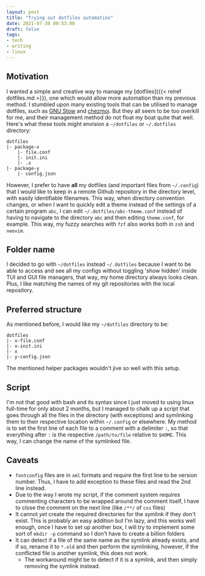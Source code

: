 ```yaml
---
layout: post
title: "Trying out dotfiles automation"
date: 2021-07-30 00:53:00
draft: false
tags:
- tech
- writing
- linux
---
```


## Motivation
I wanted a simple and creative way to manage my [dotfiles]({{< relref dotfiles.md >}}), one which would allow more automation than my previous method. I stumbled upon many existing tools that can be utilised to manage dotfiles, such as [GNU Stow](https://www.gnu.org/software/stow/) and [chezmoi](https://github.com/twpayne/chezmoi). But they all seem to be too overkill for me, and their management method do not float my boat quite that well. Here's what these tools might envision a `~/dotfiles` or `~/.dotfiles` directory:

```
dotfiles
|- package-x
    |- file.conf
    |- init.ini
    |- .x
|- package-y
    |- config.json
```

However, I prefer to have **all** my dotfiles (and important files from `~/.config`) that I would like to keep in a remote Github repository in the directory level, with easily identifiable filenames. This way, when directory convention changes, or when I want to quickly edit a theme instead of the settings of a certain program `abc`, I can edit `~/.dotfiles/abc-theme.conf` instead of having to navigate to the directory `abc` and then editing `theme.conf`, for example. This way, my fuzzy searches with `fzf` also works both in `zsh` and `neovim`.

## Folder name

I decided to go with `~/dotfiles` instead `~/.dotfiles` because I want to be able to access and see all my configs without toggling 'show hidden' inside TUI and GUI file managers, that way, my home directory always looks clean. Plus, I like matching the names of my git repositories with the local repository.

## Preferred structure

As mentioned before, I would like my `~/dotfiles` directory to be:

```
dotfiles
|- x-file.conf
|- x-init.ini
|- x
|- y-config.json
```

The mentioned helper packages wouldn't jive so well with this setup.

## Script

I'm not that good with bash and its syntax since I just moved to using linux full-time for only about 2 months, but I managed to chalk up a script that goes through all the files in the directory (with exceptions) and symlinking them to their respective location within `~/.config` or elsewhere. My method is to set the first line of each file to a comment with a delimiter `:`, so that everything after `:` is the respective `/path/to/file` relative to `$HOME`. This way, I can change the name of the symlinked file.

## Caveats

- `fontconfig` files are in `xml` formats and require the first line to be version number. Thus, I have to add exception to these files and read the 2nd line instead.
- Due to the way I wrote my script, if the comment system requires commenting characters to be wrapped around the comment itself, I have to close the comment on the next line (like `/**/` of `css` files)
- It cannot *yet* create the required directories for the symlink if they don't exist. This is probably an easy addition but I'm lazy, and this works well enough, once I have to set up another box, I will try to implement some sort of `mkdir -p` command so I don't have to create a billion folders
- It can detect if a file of the same name as the symlink already exists, and if so, rename it to `*.old` and then perform the symlinking, however, if the conflicted file is another symlink, this does not work.
    - The workaround might be to detect if it is a symlink, and then simply removing the symlink instead.
